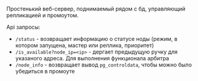 Простенький веб-сервер, поднимаемый рядом с бд, управляющий репликацией и промоутом. 

Api запросы:

* `/status` - возвращает информацию о статусе ноды (режим, в котором запущена, мастер или реплика, приоритет)
* `/is_available?node_ip=<ip>` - дергает предыдущую ручку для указаного адреса. Для выполнения функционала арбитра
* `/node_info` - возвращает вывод `pg_controldata`, чтобы можно было убедиться в промоуте
